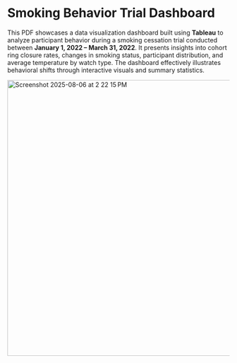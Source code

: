 # Smoking Behavior Trial Dashboard

This PDF showcases a data visualization dashboard built using **Tableau** to analyze participant behavior during a smoking cessation 
trial conducted between **January 1, 2022 – March 31, 2022**. It presents insights into cohort ring closure rates, changes in smoking 
status, participant distribution, and average temperature by watch type. The dashboard effectively illustrates behavioral shifts 
through interactive visuals and summary statistics.






<img width="793" height="625" alt="Screenshot 2025-08-06 at 2 22 15 PM" src="https://github.com/user-attachments/assets/e5f99eb2-71f6-4b08-a701-bbeba829f4cd" />
